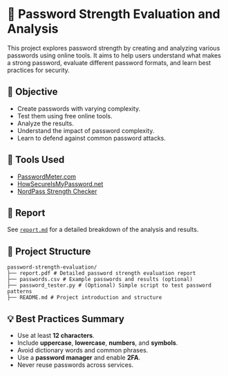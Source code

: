 # 🔐 Password Strength Evaluation and Analysis

This project explores password strength by creating and analyzing various passwords using online tools. It aims to help users understand what makes a strong password, evaluate different password formats, and learn best practices for security.

## 📌 Objective

- Create passwords with varying complexity.
- Test them using free online tools.
- Analyze the results.
- Understand the impact of password complexity.
- Learn to defend against common password attacks.

## 🧪 Tools Used

- [PasswordMeter.com](https://www.passwordmeter.com)
- [HowSecureIsMyPassword.net](https://howsecureismypassword.net)
- [NordPass Strength Checker](https://nordpass.com/password-strength-checker/)

## 📄 Report

See [`report.md`](report.md) for a detailed breakdown of the analysis and results.

## 📂 Project Structure

```
password-strength-evaluation/
├── report.pdf # Detailed password strength evaluation report
├── passwords.csv # Example passwords and results (optional)
├── password_tester.py # (Optional) Simple script to test password patterns
├── README.md # Project introduction and structure
```

## 💡 Best Practices Summary

- Use at least **12 characters**.
- Include **uppercase**, **lowercase**, **numbers**, and **symbols**.
- Avoid dictionary words and common phrases.
- Use a **password manager** and enable **2FA**.
- Never reuse passwords across services.
